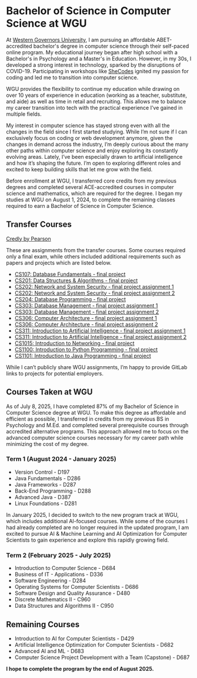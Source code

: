 # Bachelor of Science in Computer Science at WGU

At [Western Governors University](https://www.wgu.edu/online-it-degrees/computer-science.html), I am pursuing an affordable ABET-accredited bachelor's degree in computer science through their self-paced online program. My educational journey began after high school with a Bachelor's in Psychology and a Master's in Education. However, in my 30s, I developed a strong interest in technology, sparked by the disruptions of COVID-19. Participating in workshops like [SheCodes](https://www.shecodes.io/graduates/43613-sarah-gillard) ignited my passion for coding and led me to transition into computer science.

WGU provides the flexibility to continue my education while drawing on over 10 years of experience in education (working as a teacher, substitute, and aide) as well as time in retail and recruiting. This allows me to balance my career transition into tech with the practical experience I’ve gained in multiple fields.

My interest in computer science has stayed strong even with all the changes in the field since I first started studying. While I’m not sure if I can exclusively focus on coding or web development anymore, given the changes in demand across the industry, I’m deeply curious about the many other paths within computer science and enjoy exploring its constantly evolving areas. Lately, I’ve been especially drawn to artificial intelligence and how it’s shaping the future. I’m open to exploring different roles and excited to keep building skills that let me grow with the field.

Before enrollment at WGU, I transferred core credits from my previous degrees and completed several ACE-accredited courses in computer science and mathematics, which are required for the degree. I began my studies at WGU on August 1, 2024, to complete the remaining classes required to earn a Bachelor of Science in Computer Science.


## Transfer Courses
[Credly by Pearson](https://www.credly.com/users/sarah-gillard.97831083)


These are assignments from the transfer courses. Some courses required only a final exam, while others included additional requirements such as papers and projects which are listed below.

- [CS107: Database Fundamentals - final project](CS107_Database_Fundamentals.pdf)
- [CS201: Data Structures & Algorithms - final project](cs201_Data_Structures_And_Algorithms_1.pdf)
- [CS202: Network and System Security - final project assignment 1](CS202_assignment1_SarahGillard.pdf)
- [CS202: Network and System Security - final project assignment 2](CS202_assignment2_SarahGillard.pdf)
- [CS204: Database Programming - final project](CS204_Database_Programming.pdf)
- [CS303: Database Management - final project assignment 1](CS303__Database_Management_Assignment1.pdf)
- [CS303: Database Management - final project assignment 2](CS303__Database_Management_Assignment2.pdf)
- [CS306: Computer Architecture - final project assignment 1](https://github.com/sngillard/WGU_Transfer_Courses/blob/240b7f549df0c2a96b64bd6b9f4cd35788dfc2fa/CS306_assignment%201_SarahGillard.pdf)
- [CS306: Computer Architecture - final project assignment 2](https://github.com/sngillard/WGU_Transfer_Courses/blob/c7ff91290607b8b785fd864813cff599ac796a8f/CS306_assignment%202_SarahGillard.pdf)
- [CS311: Introduction to Artificial Intelligence - final project assignment 1](CS311_assignment1_SarahGillard.pdf)
- [CS311: Introduction to Artificial Intelligence - final project assignment 2](CS311_assignment2_SarahGillard.pdf)
- [CS1015: Introduction to Networking - final project](CS1015_Intro_To_Networking.pdf)
- [CS1100: Introduction to Python Programming - final project](CS1100_Intro_To_Python.pdf)
- [CS1101: Introduction to Java Programming - final project](CS1101_Intro_To_Java.pdf)

While I can’t publicly share WGU assignments, I’m happy to provide GitLab links to projects for potential employers.

## Courses Taken at WGU
As of July 8, 2025, I have completed 87% of my Bachelor of Science in Computer Science degree at WGU. To make this degree as affordable and efficient as possible, I transferred in credits from my previous BS in Psychology and M.Ed. and completed several prerequisite courses through accredited alternative programs. This approach allowed me to focus on the advanced computer science courses necessary for my career path while minimizing the cost of my degree.

### Term 1 (August 2024 - January 2025)
- Version Control - D197  
- Java Fundamentals - D286
- Java Frameworks - D287
- Back-End Programming - D288
- Advanced Java - D387
- Linux Foundations - D281

In January 2025, I decided to switch to the new program track at WGU, which includes additional AI-focused courses. While some of the courses I had already completed are no longer required in the updated program, I am excited to pursue AI & Machine Learning and AI Optimization for Computer Scientists to gain experience and explore this rapidly growing field.

### Term 2 (February 2025 - July 2025)
- Introduction to Computer Science - D684
- Business of IT - Applications - D336
- Software Engineering - D284  
- Operating Systems for Computer Scientists - D686 
- Software Design and Quality Assurance - D480
- Discrete Mathematics II - C960
- Data Structures and Algorithms II - C950

## Remaining Courses
- Introduction to AI for Computer Scientists - D429
- Artificial Intelligence Optimization for Computer Scientists - D682
- Advanced AI and ML - D683
- Computer Science Project Development with a Team (Capstone) - D687

**I hope to complete the program by the end of August 2025.**
